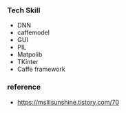 ### Tech Skill

- DNN
- caffemodel
- GUI
- PIL
- Matpolib
- TKinter
- Caffe framework

### reference

- https://mslilsunshine.tistory.com/70
